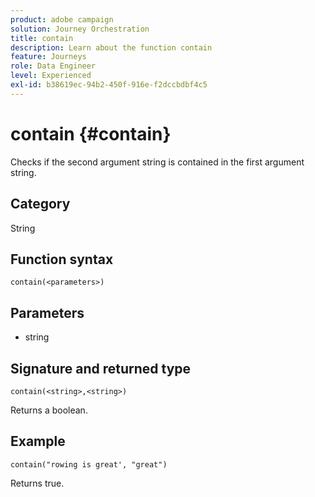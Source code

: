 ```yaml
---
product: adobe campaign
solution: Journey Orchestration
title: contain
description: Learn about the function contain
feature: Journeys
role: Data Engineer
level: Experienced
exl-id: b38619ec-94b2-450f-916e-f2dccbdbf4c5
---
```

# contain {#contain}

Checks if the second argument string is contained in the first argument string.

## Category

String

## Function syntax

`contain(<parameters>)`

## Parameters

* string

## Signature and returned type

`contain(<string>,<string>)`

Returns a boolean.

## Example

`contain("rowing is great', "great")`

Returns true.

